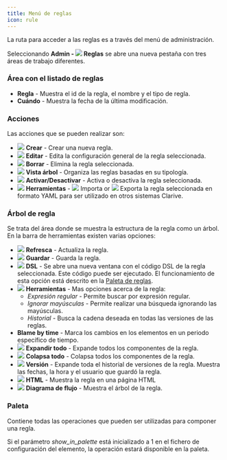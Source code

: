 ```yaml
---
title: Menú de reglas
icon: rule
---
```


La ruta para acceder a las reglas es a través del menú de administración.

Seleccionando  **Admin - <img src="/static/images/icons/rule.svg" /> Reglas** se abre una nueva pestaña con tres áreas de trabajo diferentes.

### Área con el listado de reglas

- **Regla** - Muestra el id de la regla, el nombre y el tipo de regla.
- **Cuándo** - Muestra la fecha de la última modificación.


### Acciones

Las acciones que se pueden realizar son:

- <img src="/static/images/icons/add.svg" /> **Crear** - Crear una nueva regla.
- <img src="/static/images/icons/edit.svg" /> **Editar** - Edita la configuración general de la regla seleccionada.
- <img src="/static/images/icons/delete.svg" /> **Borrar** - Elimina la regla seleccionada.
- <img src="/static/images/icons/catalog-folder.svg" /> **Vista árbol** - Organiza las reglas basadas en su tipología.
- <img src="/static/images/icons/restart-new.svg" /> **Activar/Desactivar** - Activa o desactiva la regla seleccionada.
- <img src="/static/images/icons/wrench.svg" /> **Herramientas** - <img src="/static/images/icons/import.svg" /> Importa or <img src="/
static/images/icons/export.svg" /> Exporta la regla seleccionada en formato YAML para ser utilizado en otros sistemas Clarive.


### Árbol de regla

Se trata del área donde se muestra la estructura de la regla como un árbol. En la barra de herramientas existen varias opciones:

- <img src="/static/images/icons/refresh.svg" /> **Refresca** - Actualiza la regla.
- <img src="/static/images/icons/save.svg" /> **Guardar** - Guarda la regla.
- <img src="/static/images/icons/edit.svg" /> **DSL** - Se abre una nueva ventana con el código DSL de la regla seleccionada. Este código puede ser ejecutado. El funcionamiento de esta opción está descrito en la [Paleta de reglas](rules/rule-menu).
- <img src="/static/images/icons/wrench.svg" /> **Herramientas** - Mas opciones acerca de la regla:
   - *Expresión regular* - Permite buscar por expresión regular.
   - *Ignorar mayúsculas* - Permite realizar una búsqueda ignorando las mayúsculas.
   - *Historial* -  Busca la cadena deseada en todas las versiones de las reglas.
- **Blame by time** - Marca los cambios en los elementos en un periodo específico de tiempo.
- <img src="/static/images/icons/expandall.svg" /> **Expandir todo** - Expande todos los componentes de la regla.
- <img src="/static/images/icons/collapseall.svg" /> **Colapsa todo** - Colapsa todos los componentes de la regla.
- <img src="/static/images/icons/slot.svg" /> **Versión** - Expande toda el historial de versiones de la regla. Muestra las fechas, la hora y el usuario que guardó la regla.
- <img src="/static/images/icons/html-blue.svg" /> **HTML** - Muestra la regla en una página HTML
- <img src="/static/images/icons/workflow.svg" /> **Diagrama de flujo** - Muestra el árbol de la regla.

### Paleta

Contiene todas las operaciones que pueden ser utilizadas para componer una regla.

Si el parámetro *show_in_palette* está inicializado a 1 en el fichero de configuración
del elemento, la operación estará disponible en la paleta.